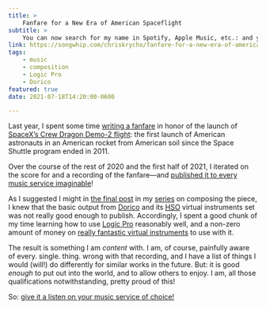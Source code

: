 ```yaml
---
title: >
    Fanfare for a New Era of American Spaceflight
subtitle: >
    You can now search for my name in Spotify, Apple Music, etc.: and you will find there orchestra music!
link: https://songwhip.com/chriskrycho/fanfare-for-a-new-era-of-american-spaceflight
tags:
    - music
    - composition
    - Logic Pro
    - Dorico
featured: true
date: 2021-07-18T14:20:00-0600

---
```


Last year, I spent some time [writing a fanfare][fanfare-here] in honor of the launch of [SpaceX’s Crew Dragon Demo-2 flight](https://en.wikipedia.org/wiki/Crew_Dragon_Demo-2): the first launch of American astronauts in an American rocket from American soil since the Space Shuttle program ended in 2011.

[fanfare-here]: /journal/fanfare-for-a-new-era-of-american-spaceflight/

Over the course of the rest of 2020 and the first half of 2021, I iterated on the score for and a recording of the fanfare—and [published it to every music service imaginable]({{link}})!

As I suggested I might in [the final post][last] in my [series][fanfare-here] on composing the piece, I knew that the basic output from [Dorico] and its [<abbr title="Halion Symphonic Orchestra">HSO</abbr>][hso] virtual instruments set was not really good enough to publish. Accordingly, I spent a good chunk of my time learning how to use [Logic Pro][logic] reasonably well, and a non-zero amount of money on [really fantastic virtual instruments][bbcso] to use with it.

The result is something I am *content* with. I am, of course, painfully aware of every. single. thing. wrong with that recording, and I have a list of things I would (will!) do differently for similar works in the future. But: it is good *enough* to put out into the world, and to allow others to enjoy. I am, all those qualifications notwithstanding, pretty proud of this!

So: [give it a listen on your music service of choice!]({{link}})

[last]: https://v5.chriskrycho.com/journal/crew-dragon-fanfare/day-8/
[Dorico]: https://new.steinberg.net/dorico/
[hso]: https://new.steinberg.net/halion-symphonic-orchestra/
[logic]: https://www.apple.com/logic-pro/
[bbcso]: https://www.spitfireaudio.com/bbcso/

